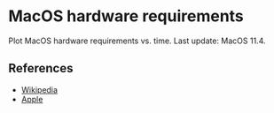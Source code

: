 # MacOS hardware requirements

Plot MacOS hardware requirements vs. time.
Last update: MacOS 11.4.

## References

* [Wikipedia](https://en.wikipedia.org/wiki/MacOS_Monterey#System_requirements)
* [Apple](https://support.apple.com/en-us/HT211238)
